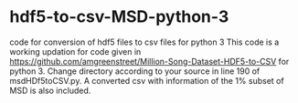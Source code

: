 # hdf5-to-csv-MSD-python-3
code for conversion of hdf5 files to csv files for python 3
This code is a working updation for code given in https://github.com/amgreenstreet/Million-Song-Dataset-HDF5-to-CSV  for
python 3.
Change directory according to your source in line 190 of msdHDf5toCSV.py.
A converted csv with information of the 1% subset of MSD is also included. 
